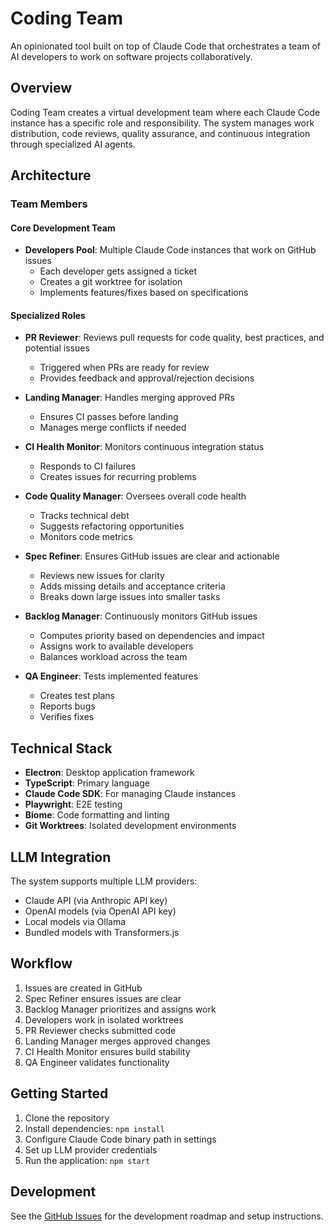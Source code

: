 # Coding Team

An opinionated tool built on top of Claude Code that orchestrates a team of AI developers to work on software projects collaboratively.

## Overview

Coding Team creates a virtual development team where each Claude Code instance has a specific role and responsibility. The system manages work distribution, code reviews, quality assurance, and continuous integration through specialized AI agents.

## Architecture

### Team Members

#### Core Development Team
- **Developers Pool**: Multiple Claude Code instances that work on GitHub issues
  - Each developer gets assigned a ticket
  - Creates a git worktree for isolation
  - Implements features/fixes based on specifications

#### Specialized Roles
- **PR Reviewer**: Reviews pull requests for code quality, best practices, and potential issues
  - Triggered when PRs are ready for review
  - Provides feedback and approval/rejection decisions

- **Landing Manager**: Handles merging approved PRs
  - Ensures CI passes before landing
  - Manages merge conflicts if needed

- **CI Health Monitor**: Monitors continuous integration status
  - Responds to CI failures
  - Creates issues for recurring problems

- **Code Quality Manager**: Oversees overall code health
  - Tracks technical debt
  - Suggests refactoring opportunities
  - Monitors code metrics

- **Spec Refiner**: Ensures GitHub issues are clear and actionable
  - Reviews new issues for clarity
  - Adds missing details and acceptance criteria
  - Breaks down large issues into smaller tasks

- **Backlog Manager**: Continuously monitors GitHub issues
  - Computes priority based on dependencies and impact
  - Assigns work to available developers
  - Balances workload across the team

- **QA Engineer**: Tests implemented features
  - Creates test plans
  - Reports bugs
  - Verifies fixes

## Technical Stack

- **Electron**: Desktop application framework
- **TypeScript**: Primary language
- **Claude Code SDK**: For managing Claude instances
- **Playwright**: E2E testing
- **Biome**: Code formatting and linting
- **Git Worktrees**: Isolated development environments

## LLM Integration

The system supports multiple LLM providers:
- Claude API (via Anthropic API key)
- OpenAI models (via OpenAI API key)
- Local models via Ollama
- Bundled models with Transformers.js

## Workflow

1. Issues are created in GitHub
2. Spec Refiner ensures issues are clear
3. Backlog Manager prioritizes and assigns work
4. Developers work in isolated worktrees
5. PR Reviewer checks submitted code
6. Landing Manager merges approved changes
7. CI Health Monitor ensures build stability
8. QA Engineer validates functionality

## Getting Started

1. Clone the repository
2. Install dependencies: `npm install`
3. Configure Claude Code binary path in settings
4. Set up LLM provider credentials
5. Run the application: `npm start`

## Development

See the [GitHub Issues](https://github.com/vdeturckheim/coding-team/issues) for the development roadmap and setup instructions.

